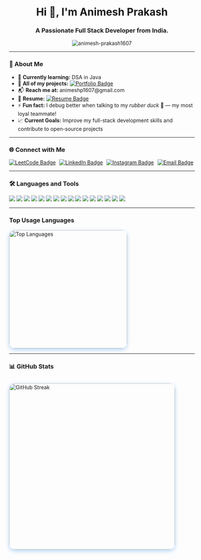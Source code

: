 <h1 align="center">Hi 👋, I'm Animesh Prakash</h1>
<h3 align="center">A Passionate Full Stack Developer from India.</h3>



<p align="center">
  <img src="https://komarev.com/ghpvc/?username=animesh-prakash1607&label=Profile%20views&color=0e75b6&style=flat" alt="animesh-prakash1607" />
</p>

---

### 💫 About Me

<ul>
  <li>🌱 <strong>Currently learning:</strong> DSA in Java</li>
  <li>💼 <strong>All of my projects:</strong>
    <a href="https://portfolioofanimesh.netlify.app" target="_blank">
      <img src="https://img.shields.io/badge/Visit-Portfolio-blue?style=flat&logo=google-chrome&logoColor=white" alt="Portfolio Badge"/>
    </a>
  </li>
  <li>📬 <strong>Reach me at:</strong> animeshp1607@gmail.com</li>
  <li>📄 <strong>Resume:</strong>
    <a href="https://drive.google.com/file/d/1fNXNfWCPHvDHwjLAQktILkp0sPXEaljX/view?usp=sharing](https://drive.google.com/file/d/10Wr16sv49ZV6N9qv1EXxyr-yRg1IK8sC/view?usp=sharing" target="_blank">
      <img src="https://img.shields.io/badge/View-Resume-critical?style=flat&logo=adobeacrobatreader&logoColor=white" alt="Resume Badge"/>
    </a>
  </li>
  <li>⚡ <strong>Fun fact:</strong> I debug better when talking to my <em>rubber duck</em> 🐤 — my most loyal teammate!</li>
  <li>📈 <strong>Current Goals:</strong> Improve my full-stack development skills and contribute to open-source projects</li>
</ul>

---

### 🌐 Connect with Me

<p style="display: flex; gap: 10px;">
  <a href="https://www.leetcode.com/animesh_prakash07" target="_blank">
    <img src="https://img.shields.io/badge/LeetCode-FFA116?style=flat&logo=leetCode&logoColor=white" alt="LeetCode Badge" />
  </a>
    <a href="https://linkedin.com/in/animesh-prakash1607" target="_blank">
    <img src="https://img.shields.io/badge/LinkedIn-0A66C2?style=flat&logo=linkedin&logoColor=white" alt="LinkedIn Badge" />
  </a>
  <a href="https://www.instagram.com/animeshp_1607/?hl=en" target="_blank">
    <img src="https://img.shields.io/badge/Instagram-E4405F?style=flat&logo=instagram&logoColor=white" alt="Instagram Badge" />
  </a>
   <a href="mailto:animeshp1607@gmail.com" target="_blank">
    <img src="https://img.shields.io/badge/Email-D14836?style=flat&logo=gmail&logoColor=white" alt="Email Badge" />
  </a>
</p>


---

### 🛠️ Languages and Tools

<p align="">
  <img src="https://img.shields.io/badge/HTML5-E34F26?style=flat&logo=html5&logoColor=white"/>
  <img src="https://img.shields.io/badge/CSS3-1572B6?style=flat&logo=css3&logoColor=white"/>
  <img src="https://img.shields.io/badge/JavaScript-F7DF1E?style=flat&logo=javascript&logoColor=black"/>
  <img src="https://img.shields.io/badge/React-20232A?style=flat&logo=react&logoColor=61DAFB"/>
  <img src="https://img.shields.io/badge/Express.js-000000?style=flat&logo=express&logoColor=white"/>
  <img src="https://img.shields.io/badge/Node.js-339933?style=flat&logo=node.js&logoColor=white"/>
  <img src="https://img.shields.io/badge/MongoDB-4EA94B?style=flat&logo=mongodb&logoColor=white"/>
  <img src="https://img.shields.io/badge/Tailwind_CSS-38B2AC?style=flat&logo=tailwind-css&logoColor=white"/>
  <img src="https://img.shields.io/badge/Git-F05032?style=flat&logo=git&logoColor=white"/>
  <img src="https://img.shields.io/badge/GitHub-181717?style=flat&logo=github&logoColor=white"/>
  <img src="https://img.shields.io/badge/Postman-FF6C37?style=flat&logo=postman&logoColor=white"/>
  <img src="https://img.shields.io/badge/C-00599C?style=flat&logo=c&logoColor=white"/>
  <img src="https://img.shields.io/badge/C++-00599C?style=flat&logo=c%2B%2B&logoColor=white"/>
  <img src="https://img.shields.io/badge/Java-007396?style=flat&logo=java&logoColor=white"/>
  <img src="https://img.shields.io/badge/DSA-0081C9?style=flat&logo=codeforces&logoColor=white"/>
  <img src="https://img.shields.io/badge/Netlify-00C7B7?style=flat&logo=netlify&logoColor=white"/>
</p>

---

### Top Usage Languages

<img
    src="https://github-readme-stats.vercel.app/api/top-langs?username=animesh-prakash1607&show_icons=true&layout=compact&theme=react"
    alt="Top Languages"
    style="border-radius: 15px; box-shadow: 0 4px 12px rgba(0, 115, 230, 0.3);"
    width="320"
  />

---

### 📊 GitHub Stats

<p align="center" style="display: flex; justify-content: center; gap: 20px; flex-wrap: wrap;">

  <img
    src="https://github-readme-streak-stats.herokuapp.com/?user=animesh-prakash1607&theme=blue-green"
    alt="GitHub Streak"
    style="border-radius: 15px; box-shadow: 0 4px 12px rgba(0, 115, 230, 0.3);"
    width="450"
  />

</p>

